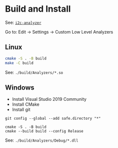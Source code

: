 # Build and Install

See: [`i2c-analyzer`](https://github.com/saleae/i2c-analyzer)

Go to: Edit -> Settings -> Custom Low Level Analyzers

## Linux

```bash
cmake -S . -B build
make -C build
```

See: `./build/Analyzers/*.so`

## Windows

- Install Visual Studio 2019 Community
- Install CMake
- Install git

```cmd.exe
git config --global --add safe.directory "*"

cmake -S . -B build
cmake --build build --config Release
```

See: `./build/Analyzers/Debug/*.dll`
